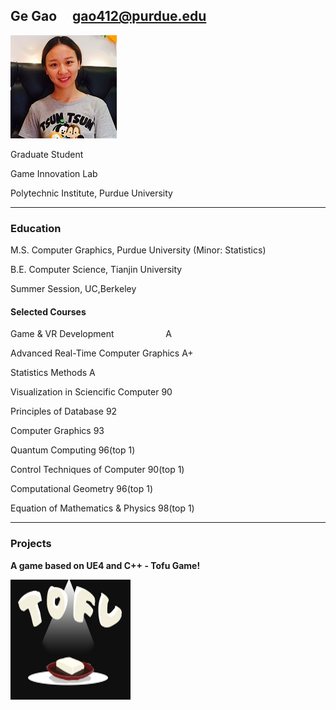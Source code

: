 ## Ge Gao                       gao412@purdue.edu
![fay067](gao.jpg)  

Graduate Student

Game Innovation Lab

Polytechnic Institute, Purdue University

-----------------------------------------------------------------------------------------------
### Education

M.S. Computer Graphics, Purdue University (Minor: Statistics)

B.E. Computer Science, Tianjin University

Summer Session, UC,Berkeley

#### Selected Courses

Game & VR Development                     A

Advanced Real-Time Computer Graphics      A+

Statistics Methods                        A

Visualization in Sciencific Computer      90

Principles of Database                    92

Computer Graphics                         93

Quantum Computing                         96(top 1)

Control Techniques of Computer            90(top 1)

Computational Geometry                    96(top 1)

Equation of Mathematics & Physics         98(top 1)

-----------------------------------------------------------------------------------------------
### Projects
 
**A game based on UE4 and C++ - Tofu Game!**

![fay067](TofuGame.png)  



